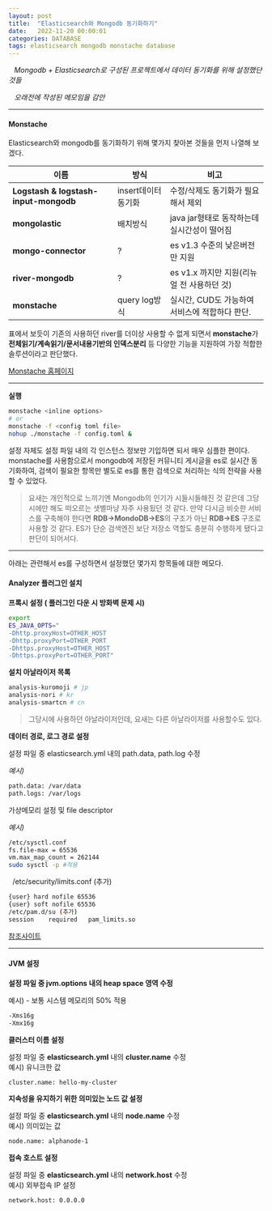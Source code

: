 ```yaml
---
layout: post
title:  "Elasticsearch와 Mongodb 동기화하기"
date:   2022-11-20 00:00:01
categories: DATABASE
tags: elasticsearch mongodb monstache database
---
```



<i class="fa-regular fa-circle-check" style="margin-right:0.7rem"></i>*Mongodb + Elasticsearch로 구성된 프로젝트에서 데이터 동기화를 위해 설정했단 것들*

<i class="fa-regular fa-circle-check" style="margin-right:0.7rem; color:red"></i><span class="text-danger">*오래전에 작성된 메모임을 감안*</span>

---


#### Monstache

Elasticsearch와 mongodb를 동기화하기 위해 몇가지 찾아본 것들을 먼저 나열해 보겠다.

|이름|방식|비고|
|---|---|---|
|**Logstash & logstash-input-mongodb**|insert데이터 동기화|수정/삭제도 동기화가 필요해서 제외|
|**mongolastic**|배치방식|java jar형태로 동작하는데 <span class="text-danger">실시간성이 떨어짐</span>|
|**mongo-connector**|?|es v1.3 수준의 <span class="text-danger">낮은버전만 지원</span>|
|**river-mongodb**|?|es v1.x 까지만 지원<span class="text-danger">(리뉴얼 전 사용하던 것)</span>|
|**monstache**|query log방식|<span class="text-success">실시간, CUD도 가능하여 서비스에 적합하다 판단.</span>|

표에서 보듯이 기존의 사용하던 river를 더이상 사용할 수 없게 되면서 **monstache**가 **전체읽기/계속읽기/문서내용기반의 인덱스분리** 등 다양한 기능을 지원하여 가장 적합한 솔루션이라고 판단했다.   


[Monstache 홈페이지][monstache]

---

**실행** 

```bash
monstache <inline options>
# or
monstache -f <config toml file>
nohup ./monstache -f config.toml &
```

설정 자체도 설정 파일 내의 각 인스턴스 정보만 기입하면 되서 매우 심플한 편이다. monstache를 사용함으로서 mongodb에 저장된 커뮤니티 게시글을 es로 실시간 동기화하여, 검색이 필요한 항목만 별도로 es를 통한 검색으로 처리하는 식의 전략을 사용할 수 있었다.   
   
> 요새는 개인적으로 느끼기엔 Mongodb의 인기가 시들시들해진 것 같은데 그당시에만 해도 떠오르는 샛별마냥 자주 사용됬던 것 같다. 만약 다시금 비슷한 서비스를 구축해야 한다면 **RDB->MondoDB->ES**의 구조가 아닌 **RDB->ES** 구조로 사용할 것 같다. ES가 단순 검색엔진 보단 저장소 역할도 충분히 수행하게 됐다고 판단이 되어서다.


---

아래는 관련해서 es를 구성하면서 설정했던 몇가지 항목들에 대한 메모다.

#### Analyzer 플러그인 설치

**프록시 설정 ( 플러그인 다운 시 방화벽 문제 시)**

```bash
export 
ES_JAVA_OPTS="
-Dhttp.proxyHost=OTHER_HOST
-Dhttp.proxyPort=OTHER_PORT
-Dhttps.proxyHost=OTHER_HOST
-Dhttps.proxyPort=OTHER_PORT"
```

**설치 아날라이저 목록**

```bash
analysis-kuromoji # jp
analysis-nori # kr
analysis-smartcn # cn
```

> 그당시에 사용하던 아날라이저인데, 요새는 다른 아날라이저를 사용할수도 있다.
   
**데이터 경로, 로그 경로 설정**

설정 파일 중 elasticsearch.yml 내의 path.data, path.log 수정

*예시)*

```bash
path.data: /var/data
path.logs: /var/logs
```

가상메모리 설정 및 file descriptor

*예시)*

```bash
/etc/sysctl.conf
fs.file-max = 65536
vm.max_map_count = 262144
sudo sysctl -p #적용
```
 
/etc/security/limits.conf (추가)

```bash
{user} hard nofile 65536
{user} soft nofile 65536
/etc/pam.d/su (추가)
session    required   pam_limits.so
```

[참조사이트][essetup]

---

#### JVM 설정

**설정 파일 중 jvm.options 내의 heap space 영역 수정**

예시) - 보통 시스템 메모리의 50% 적용

```bash
-Xms16g
-Xmx16g
```

**클러스터 이름 설정**

설정 파일 중 **elasticsearch.yml** 내의 **cluster.name** 수정   
예시) 유니크한 값

```bash
cluster.name: hello-my-cluster
```

**지속성을 유지하기 위한 의미있는 노드 값 설정**

설정 파일 중 **elasticsearch.yml** 내의 **node.name** 수정   
예시) 의미있는 값

```bash
node.name: alphanode-1
```

**접속 호스트 설정**

설정 파일 중 **elasticsearch.yml** 내의 **network.host** 수정   
예시) 외부접속 IP 설정

```bash
network.host: 0.0.0.0
```


[essetup]: http://kugancity.tistory.com/entry/elasticsearch-51-관련-설정-변경
[monstache]: https://rwynn.github.io/monstache-site/